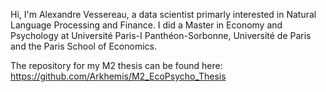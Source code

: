 Hi, I'm Alexandre Vessereau, a data scientist primarly interested in Natural Language Processing and Finance.
I did a Master in Economy and Psychology at Université Paris-I Panthéon-Sorbonne, Université de Paris and the Paris School of Economics.

The repository for my M2 thesis can be found here: https://github.com/Arkhemis/M2_EcoPsycho_Thesis
